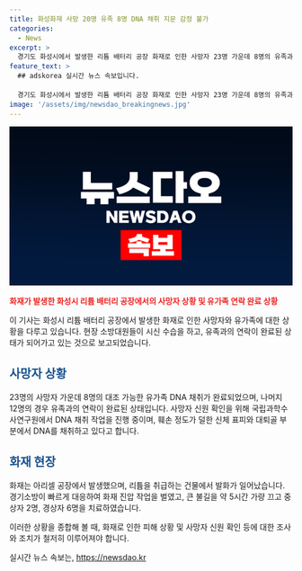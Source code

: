 ```yaml
---
title: 화성화재 사망 20명 유족 8명 DNA 채취 지문 감정 불가
categories:
  - News
excerpt: >
  경기도 화성시에서 발생한 리튬 배터리 공장 화재로 인한 사망자 23명 가운데 8명의 유족과 DNA 채취가 완료되었으며, 나머지 12명의 유족과 연락이 완료된 상태다. 시신의 훼손으로 인해 지문 감정이 불가능한 상황에서 경찰은 국립과학수사연구원을 통해 DNA 채취 작업을 진행 중이며, 이를 통해 사망자들의 신원을 특정할 계획이다. 화재는 대응 2단계의 진화작업을 거친 후에 소멸되었으며, 23명이 숨지고 2명이 중상을 입었으며, 6명이 경상을 입었다.
feature_text: >
  ## adskorea 실시간 뉴스 속보입니다.

  경기도 화성시에서 발생한 리튬 배터리 공장 화재로 인한 사망자 23명 가운데 8명의 유족과 DNA 채취가 완료되었으며, 나머지 12명의 유족과 연락이 완료된 상태다. 시신의 훼손으로 인해 지문 감정이 불가능한 상황에서 경찰은 국립과학수사연구원을 통해 DNA 채취 작업을 진행 중이며, 이를 통해 사망자들의 신원을 특정할 계획이다. 화재는 대응 2단계의 진화작업을 거친 후에 소멸되었으며, 23명이 숨지고 2명이 중상을 입었으며, 6명이 경상을 입었다.
image: '/assets/img/newsdao_breakingnews.jpg'
---
```


<p><img src="/assets/img/newsdao_breakingnews.jpg" alt="adskorea 속보" /></p>

<p><b><span style="color: #ee2323;">화재가 발생한 화성시 리튬 배터리 공장에서의 사망자 상황 및 유가족 연락 완료 상황</span></b></p>

<p>이 기사는 화성시 리튬 배터리 공장에서 발생한 화재로 인한 사망자와 유가족에 대한 상황을 다루고 있습니다. 현장 소방대원들이 시신 수습을 하고, 유족과의 연락이 완료된 상태가 되어가고 있는 것으로 보고되었습니다.</p>

<h2><b><span style="color: #1a5490;">사망자 상황</span></b></h2>

<p>23명의 사망자 가운데 8명의 대조 가능한 유가족 DNA 채취가 완료되었으며, 나머지 12명의 경우 유족과의 연락이 완료된 상태입니다. 사망자 신원 확인을 위해 국립과학수사연구원에서 DNA 채취 작업을 진행 중이며, 훼손 정도가 덜한 신체 표피와 대퇴골 부분에서 DNA를 채취하고 있다고 합니다.</p>

<h2><b><span style="color: #1a5490;">화재 현장</span></b></h2>

<p>화재는 아리셀 공장에서 발생했으며, 리튬을 취급하는 건물에서 발화가 일어났습니다. 경기소방이 빠르게 대응하여 화재 진압 작업을 벌였고, 큰 불길을 약 5시간 가량 끄고 중상자 2명, 경상자 6명을 치료하였습니다.</p>

<p>이러한 상황을 종합해 볼 때, 화재로 인한 피해 상황 및 사망자 신원 확인 등에 대한 조사와 조치가 철저히 이루어져야 합니다.</p>
실시간 뉴스 속보는, <a href="https://newsdao.kr" rel="dofollow">https://newsdao.kr</a>


